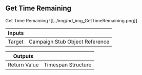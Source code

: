 ## Get Time Remaining
Get Time Remaining
![[../img/nd_img_GetTimeRemaining.png]]

|Inputs||
|--|--|
| Target | Campaign Stub Object Reference |

|Outputs||
|--|--|
| Return Value | Timespan Structure |
